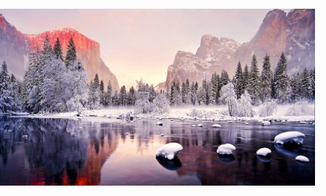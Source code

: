 ![背景图](https://github.com/Faypp/test/blob/master/1.jpg)
<!DOCTYPE html>
<html lang="en">
<head>
    <meta charset="UTF-8">
    <title>snow</title>
<style>
    body,html{
    margin: 0;
    padding: 0;
    overflow: hidden;
    height: 100%;
}
.snow{
    color:white;
    position: absolute; 
}
</style>
</head>
<body>
   
</body>
<script>
 //获取屏幕宽高
 var windowWidth = window.screen.width;
 var windowHeight = window.screen.height;

 //创建雪花
 function createSnow(){
     var left = 0;
     var top = 0;

     //定义一个初始化随机数,使雪花在屏幕中
     var left_random = Math.random() * windowWidth;
     var top_random = Math.random()* windowHeight;
     var div = document.createElement('div');
     div.className = 'snow';
     div.innerHTML = "❉";
     div.style.transform = 'scale('+(Math.random())+')'

     document.body.appendChild(div);

     //雪花飘落
     setInterval(function () {

         div.style.left = left_random + left +'px';
         div.style.top = top_random + top +'px'
         left += 0.2;
         top += 0.2;

         //如果雪花跑到屏幕外面了,让雪花重新返回屏幕顶部
         if(left_random + left >= windowWidth){
             left_random = Math.random();
             left = 0;
         }

         if(top_random + top >= windowHeight){
             top_random = Math.random();
             top = 0;
         }
     },1)

 }
 for(var i = 0 ; i < 200 ; i++){
     createSnow()
 }
</script>
</html>
